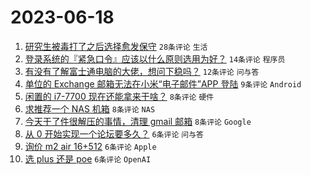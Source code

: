 # 2023-06-18

1. [研究生被毒打了之后选择愈发保守](https://www.v2ex.com/t/949652) `28条评论` `生活`
1. [登录系统的『紧急口令』应该以什么原则选用为好？](https://www.v2ex.com/t/949658) `14条评论` `程序员`
1. [有没有了解富士通电脑的大佬，想问下稳吗？](https://www.v2ex.com/t/949648) `12条评论` `问与答`
1. [单位的 Exchange 邮箱无法在小米“电子邮件”APP 登陆](https://www.v2ex.com/t/949673) `9条评论` `Android`
1. [闲置的 i7-7700 现在还能拿来干啥？](https://www.v2ex.com/t/949665) `8条评论` `硬件`
1. [求推荐一个 NAS 机箱](https://www.v2ex.com/t/949656) `8条评论` `NAS`
1. [今天干了件很解压的事情，清理 gmail 邮箱](https://www.v2ex.com/t/949655) `8条评论` `Google`
1. [从 0 开始实现一个论坛要多久？](https://www.v2ex.com/t/949671) `6条评论` `问与答`
1. [询价 m2 air 16+512](https://www.v2ex.com/t/949657) `6条评论` `Apple`
1. [选 plus 还是 poe](https://www.v2ex.com/t/949653) `6条评论` `OpenAI`
